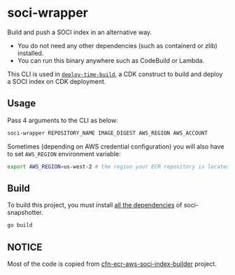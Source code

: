 # soci-wrapper
Build and push a SOCI index in an alternative way.

* You do not need any other dependencies (such as containerd or zlib) installed.
* You can run this binary anywhere such as CodeBuild or Lambda.

This CLI is used in [`deploy-time-build`](https://github.com/tmokmss/deploy-time-build?tab=readme-ov-file#build-soci-index-for-a-container-image), a CDK construct to build and deploy a SOCI index on CDK deployment.

## Usage
Pass 4 arguments to the CLI as below:

```sh
soci-wrapper REPOSITORY_NAME IMAGE_DIGEST AWS_REGION AWS_ACCOUNT
```

Sometimes (depending on AWS credential configuration) you will also have to set `AWS_REGION` environment variable:

```sh
export AWS_REGION=us-west-2 # the region your ECR repository is located at
```

## Build
To build this project, you must install [all the dependencies](https://github.com/awslabs/soci-snapshotter/blob/main/docs/build.md#dependencies) of soci-snapshotter.

```sh
go build
```

## NOTICE
Most of the code is copied from [cfn-ecr-aws-soci-index-builder](https://github.com/aws-ia/cfn-ecr-aws-soci-index-builder) project.
